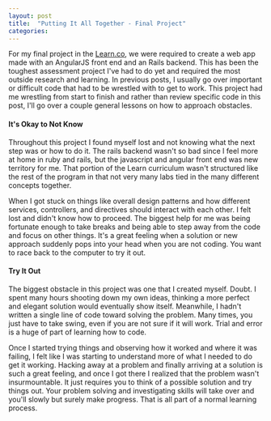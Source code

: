 ```yaml
---
layout: post
title:  "Putting It All Together - Final Project"
categories:
---
```


For my final project in the [Learn.co](https://flatironschool.com/), we were required to create a web app made with an AngularJS front end and an Rails backend. This has been the toughest assessment project I've had to do yet and required the most outside research and learning. In previous posts, I usually go over important or difficult code that had to be wrestled with to get to work. This project had me wrestling from start to finish and rather than review specific code in this post, I'll go over a couple general lessons on how to approach obstacles.

#### It's Okay to Not Know
Throughout this project I found myself lost and not knowing what the next step was or how to do it. The rails backend wasn't so bad since I feel more at home in ruby and rails, but the javascript and angular front end was new territory for me. That portion of the Learn curriculum wasn't structured like the rest of the program in that not very many labs tied in the many different concepts together.

When I got stuck on things like overall design patterns and how different services, controllers, and directives should interact with each other. I felt lost and didn't know how to proceed. The biggest help for me was being fortunate enough to take breaks and being able to step away from the code and focus on other things. It's a great feeling when a solution or new approach suddenly pops into your head when you are not coding. You want to race back to the computer to try it out.

#### Try It Out
The biggest obstacle in this project was one that I created myself. Doubt. I spent many hours shooting down my own ideas, thinking a more perfect and elegant solution would eventually show itself. Meanwhile, I hadn't written a single line of code toward solving the problem. Many times, you just have to take swing, even if you are not sure if it will work. Trial and error is a huge of part of learning how to code.

Once I started trying things and observing how it worked and where it was failing, I felt like I was starting to understand more of what I needed to do get it working. Hacking away at a problem and finally arriving at a solution is such a great feeling, and once I got there I realized that the problem wasn't insurmountable. It just requires you to think of a possible solution and try things out. Your problem solving and investigating skills will take over and you'll slowly but surely make progress. That is all part of a normal learning process.
